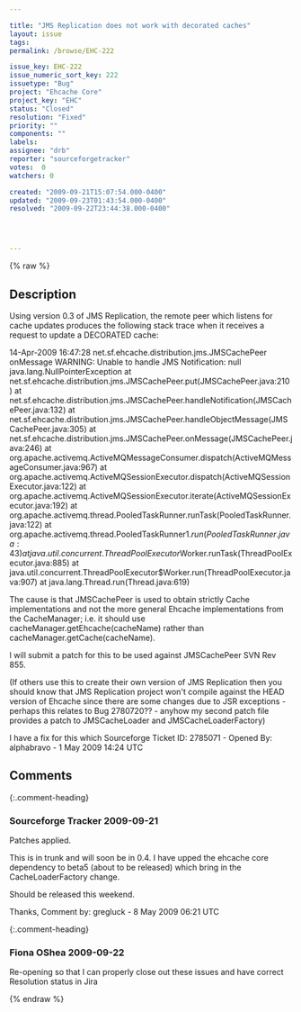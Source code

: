 ```yaml
---

title: "JMS Replication does not work with decorated caches"
layout: issue
tags: 
permalink: /browse/EHC-222

issue_key: EHC-222
issue_numeric_sort_key: 222
issuetype: "Bug"
project: "Ehcache Core"
project_key: "EHC"
status: "Closed"
resolution: "Fixed"
priority: ""
components: ""
labels: 
assignee: "drb"
reporter: "sourceforgetracker"
votes:  0
watchers: 0

created: "2009-09-21T15:07:54.000-0400"
updated: "2009-09-23T01:43:54.000-0400"
resolved: "2009-09-22T23:44:38.000-0400"




---
```


{% raw %}

## Description

<div markdown="1" class="description">

Using version 0.3 of JMS Replication, the remote peer which listens for cache updates produces the following stack trace when it receives a request to update a DECORATED cache:

14-Apr-2009 16:47:28 net.sf.ehcache.distribution.jms.JMSCachePeer onMessage
WARNING: Unable to handle JMS Notification: null
java.lang.NullPointerException
        at net.sf.ehcache.distribution.jms.JMSCachePeer.put(JMSCachePeer.java:210)
        at net.sf.ehcache.distribution.jms.JMSCachePeer.handleNotification(JMSCachePeer.java:132)
        at net.sf.ehcache.distribution.jms.JMSCachePeer.handleObjectMessage(JMSCachePeer.java:305)
        at net.sf.ehcache.distribution.jms.JMSCachePeer.onMessage(JMSCachePeer.java:246)
        at org.apache.activemq.ActiveMQMessageConsumer.dispatch(ActiveMQMessageConsumer.java:967)
        at org.apache.activemq.ActiveMQSessionExecutor.dispatch(ActiveMQSessionExecutor.java:122)
        at org.apache.activemq.ActiveMQSessionExecutor.iterate(ActiveMQSessionExecutor.java:192)
        at org.apache.activemq.thread.PooledTaskRunner.runTask(PooledTaskRunner.java:122)
        at org.apache.activemq.thread.PooledTaskRunner$1.run(PooledTaskRunner.java:43)
        at java.util.concurrent.ThreadPoolExecutor$Worker.runTask(ThreadPoolExecutor.java:885)
        at java.util.concurrent.ThreadPoolExecutor$Worker.run(ThreadPoolExecutor.java:907)
        at java.lang.Thread.run(Thread.java:619)

The cause is that JMSCachePeer is used to obtain strictly Cache implementations and not the more general Ehcache implementations from the CacheManager; i.e. it should use cacheManager.getEhcache(cacheName) rather than cacheManager.getCache(cacheName).

I will submit a patch for this to be used against JMSCachePeer SVN Rev 855.

(If others use this to create their own version of JMS Replication then you should know that JMS Replication project won't compile against the HEAD version of Ehcache since there are some changes due to JSR exceptions - perhaps this relates to Bug 2780720?? - anyhow my second patch file provides a patch to JMSCacheLoader and JMSCacheLoaderFactory)

I have a fix for this which 
Sourceforge Ticket ID: 2785071 - Opened By: alphabravo - 1 May 2009 14:24 UTC

</div>

## Comments


{:.comment-heading}
### **Sourceforge Tracker** <span class="date">2009-09-21</span>

<div markdown="1" class="comment">

Patches applied. 

This is in trunk and will soon be in 0.4. I have upped the ehcache core dependency to beta5 (about to be released) which bring in the CacheLoaderFactory change.

Should be released this weekend.

Thanks,
Comment by: gregluck - 8 May 2009 06:21 UTC

</div>


{:.comment-heading}
### **Fiona OShea** <span class="date">2009-09-22</span>

<div markdown="1" class="comment">

Re-opening so that I can properly close out these issues and have correct Resolution status in Jira

</div>



{% endraw %}
